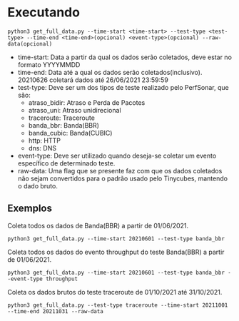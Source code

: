 # Executando
``python3 get_full_data.py --time-start <time-start> --test-type <test-type> --time-end <time-end>(opcional) <event-type>(opcional) --raw-data(opcional)``

- time-start: Data a partir da qual os dados serão coletados, deve estar no formato YYYYMMDD
- time-end: Data até a qual os dados serão coletados(inclusivo). 20210626 coletará dados até 26/06/2021 23:59:59
- test-type: Deve ser um dos tipos de teste realizado pelo PerfSonar, que são:
  - atraso_bidir: Atraso e Perda de Pacotes
  - atraso_uni: Atraso unidirecional
  - traceroute: Traceroute
  - banda_bbr: Banda(BBR)
  - banda_cubic: Banda(CUBIC)
  - http: HTTP
  - dns: DNS
- event-type: Deve ser utilizado quando deseja-se coletar um evento específico de determinado teste.
- raw-data: Uma flag que se presente faz com que os dados coletados não sejam convertidos para o padrão usado pelo Tinycubes, mantendo o dado bruto.

## Exemplos
Coleta todos os dados de Banda(BBR) a partir de 01/06/2021.

``python3 get_full_data.py --time-start 20210601 --test-type banda_bbr``

Coleta todos os dados do evento throughput do teste Banda(BBR) a partir de 01/06/2021.

``python3 get_full_data.py --time-start 20210601 --test-type banda_bbr --event-type throughput``

Coleta os dados brutos do teste traceroute de 01/10/2021 até 31/10/2021.

``
python3 get_full_data.py --test-type traceroute --time-start 20211001 --time-end 20211031 --raw-data
``